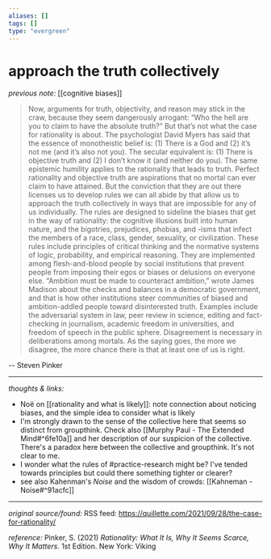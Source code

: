 ```yaml
---
aliases: []
tags: []
type: "evergreen"
---
```


# approach the truth collectively

_previous note:_ [[cognitive biases]]

>  Now, arguments for truth, objectivity, and reason may stick in the craw, because they seem dangerously arrogant: “Who the hell are you to claim to have the absolute truth?” But that’s not what the case for rationality is about. The psychologist David Myers has said that the essence of monotheistic belief is: (1) There is a God and (2) it’s not me (and it’s also not you). The secular equivalent is: (1) There is objective truth and (2) I don’t know it (and neither do you). The same epistemic humility applies to the rationality that leads to truth. Perfect rationality and objective truth are aspirations that no mortal can ever claim to have attained. But the conviction that they are out there licenses us to develop rules we can all abide by that allow us to approach the truth collectively in ways that are impossible for any of us individually.
> The rules are designed to sideline the biases that get in the way of rationality: the cognitive illusions built into human nature, and the bigotries, prejudices, phobias, and -isms that infect the members of a race, class, gender, sexuality, or civilization. These rules include principles of critical thinking and the normative systems of logic, probability, and empirical reasoning. They are implemented among flesh-and-blood people by social institutions that prevent people from imposing their egos or biases or delusions on everyone else. “Ambition must be made to counteract ambition,” wrote James Madison about the checks and balances in a democratic government, and that is how other institutions steer communities of biased and ambition-addled people toward disinterested truth. Examples include the adversarial system in law, peer review in science, editing and fact-checking in journalism, academic freedom in universities, and freedom of speech in the public sphere. Disagreement is necessary in deliberations among mortals. As the saying goes, the more we disagree, the more chance there is that at least one of us is right.

-- Steven Pinker

---

_thoughts & links:_

- Noë on [[rationality and what is likely]]: note connection about noticing biases, and the simple idea to consider what is likely
- I'm strongly drawn to the sense of the collective here that seems so distinct from groupthink. Check also [[Murphy Paul - The Extended Mind#^6fe10a]] and her description of our suspicion of the collective. There's a paradox here between the collective and groupthink. It's not clear to me.
- I wonder what the rules of #practice-research might be? I've tended towards principles but could there something tighter or clearer?
- see also Kahenman's _Noise_ and the wisdom of crowds: [[Kahneman - Noise#^91acfc]]



---

_original source/found:_ RSS feed: <https://quillette.com/2021/09/28/the-case-for-rationality/>

_reference:_ Pinker, S. (2021) _Rationality: What It Is, Why It Seems Scarce, Why It Matters_. 1st Edition. New York: Viking
